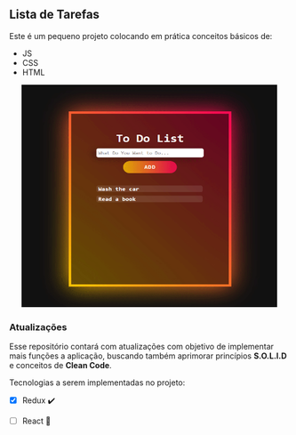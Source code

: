 ## Lista de Tarefas
Este é um pequeno projeto colocando em prática conceitos básicos de:

- JS
- CSS
- HTML

<p align="center">
    <img width="460" height="400" src="./media/gif-01.gif"> 
</p>

### Atualizações

Esse repositório contará com atualizações com objetivo de implementar mais funções a aplicação, buscando também aprimorar princípios **S.O.L.I.D** e conceitos de **Clean Code**.

Tecnologias a serem implementadas no projeto:
- [x] Redux ✔️
- [ ] React 🚧


